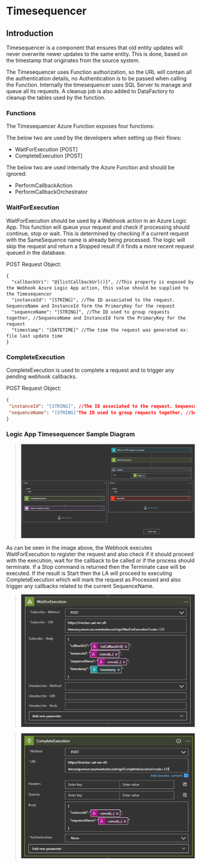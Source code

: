 # Timesequencer

## Introduction

Timesequencer is a component that ensures that old entity updates will never overwrite newer updates to the same entity.  This is done, based on the timestamp that originates from the source system.

The Timesequencer uses Function authorization, so the URL will contain all the authentication details, no Authentication is to be passed when calling the Function. Internally the timesequencer uses SQL Server to manage and queue all its requests. A cleanup job is also added to DataFactory to cleanup the tables used by the function.

### Functions

The Timesequencer Azure Function exposes four functions:

The below two are used by the developers when setting up their flows:

* WaitForExecution [POST]
* CompleteExecution [POST]

The below two are used internally the Azure Function and should be ignored:

* PerformCallbackAction
* PerformCallbackOrchestrator

### WaitForExecution

WaitForExecution should be used by a Webhook action in an Azure Logic App. This function will queue your request and check if processing should continue, stop or wait. This is determined by checking if a current request with the SameSequence name is already being processed. The logic will skip the request and return a Stopped result if it finds a more recent request queued in the database.

POST Request Object:

```
{
  "callbackUri": "@{listCallbackUrl()}", //This property is exposed by the Webhook Azure Logic App action, this value should be supplied to the Timesequencer
  "instanceId": "[STRING]", //The ID associated to the request. SequenceName and InstanceId form the PrimaryKey for the request
  "sequenceName": "[STRING]", //The ID used to group requests together, //SequenceName and InstanceId form the PrimaryKey for the request
  "timestamp": "[DATETIME]" //The time the request was generated ex: file last update time
}
```

### CompleteExecution

CompleteExecution is used to complete a request and to trigger any pending webhook callbacks.

POST Request Object:

```json
{
 "instanceId": "[STRING]", //The ID associated to the request. SequenceName and InstanceId form the PrimaryKey for the request
 "sequenceName": "[STRING]"The ID used to group requests together, //SequenceName and InstanceId form the PrimaryKey for the request
}
```

### Logic App Timesequencer Sample Diagram

> ![ifa-timesequencer-la](/images/ifa-timesequencer-la.png)

As can be seen in the image above, the Webhook executes WaitForExecution to register the request and also check if it should proceed with the execution, wait for the callback to be called or if the process should terminate. If a Stop command is returned then the Terminate case will be executed. If the result is Start then the LA will proceed to executing CompleteExecution which will mark the request as Processed and also trigger any callbacks related to the current SequenceName.

> ![ifa-timesequencer-we-la](/images/ifa-timesequencer-we-la.png)

> ![ifa-timesequencer-ce-la](/images/ifa-timesequencer-ce-la.png)
